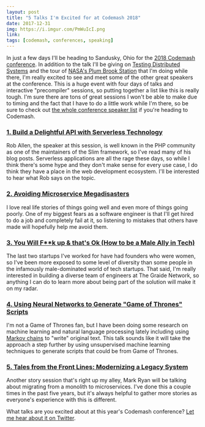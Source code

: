 ```yaml
---
layout: post
title: "5 Talks I'm Excited for at Codemash 2018"
date: 2017-12-31
img: https://i.imgur.com/PmWuIcI.png
link: 
tags: [codemash, conferences, speaking]
---
```

In just a few days I'll be heading to Sandusky, Ohio for the [2018 Codemash conference](http://www.codemash.org/). In addition to the talk I'll be giving on [Testing Distributed Systems](http://www.codemash.org/sessions?id=7231) and the tour of [NASA's Plum Brook Station](https://www.nasa.gov/centers/glenn/about/testfacilities/index.html) that I'm doing while there, I'm really excited to see and meet some of the other great speakers at the conference. This is a huge event with four days of talks and interactive "precompiler" sessions, so putting together a list like this is really tough. I'm sure there are tons of great sessions I won't be able to make due to timing and the fact that I have to do a little work while I'm there, so be sure to check out [the whole conference speaker list](http://www.codemash.org/schedule/) if you're heading to Codemash.

### [1. Build a Delightful API with Serverless Technology](http://www.codemash.org/sessions/?id=7466)
Rob Allen, the speaker at this session, is well known in the PHP community as one of the maintainers of the Slim framework, so I've read many of his blog posts. Serverless applications are all the rage these days, so while I think there's some hype and they don't make sense for every use case, I do think they have a place in the web development ecosystem. I'll be interested to hear what Rob says on the topic.

### [2. Avoiding Microservice Megadisasters](http://www.codemash.org/sessions/?id=7079)
I love real life stories of things going well and even more of things going poorly. One of my biggest fears as a software engineer is that I'll get hired to do a job and completely fail at it, so listening to mistakes that others have made will hopefully help me avoid them.

### [3. You Will F**k up & that's Ok (How to be a Male Ally in Tech)](http://www.codemash.org/sessions/?id=7047)
The last two startups I've worked for have had founders who were women, so I've been more exposed to some level of diversity than some people in the infamously male-dominated world of tech startups. That said, I'm really interested in building a diverse team of engineers at The Graide Network, so anything I can do to learn more about being part of the solution will make it on my radar.

### [4. Using Neural Networks to Generate "Game of Thrones" Scripts](http://www.codemash.org/sessions/?id=7684)
I'm not a Game of Thrones fan, but I have been doing some research on machine learning and natural language processing lately including using [Markov chains](https://en.wikipedia.org/wiki/Markov_chain) to "write" original text. This talk sounds like it will take the approach a step further by using unsupervised machine learning techniques to generate scripts that could be from Game of Thrones.

### [5. Tales from the Front Lines: Modernizing a Legacy System](http://www.codemash.org/sessions/?id=7447)
Another story session that's right up my alley, Mark Ryan will be talking about migrating from a monolith to microservices. I've done this a couple times in the past five years, but it's always helpful to gather more stories as everyone's experience with this is different.

What talks are you excited about at this year's Codemash conference? [Let me hear about it on Twitter](https://twitter.com/KarlLHughes).
